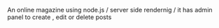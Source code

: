 An online magazine using node.js / server side rendernig / it has admin panel to create , edit or delete posts 

